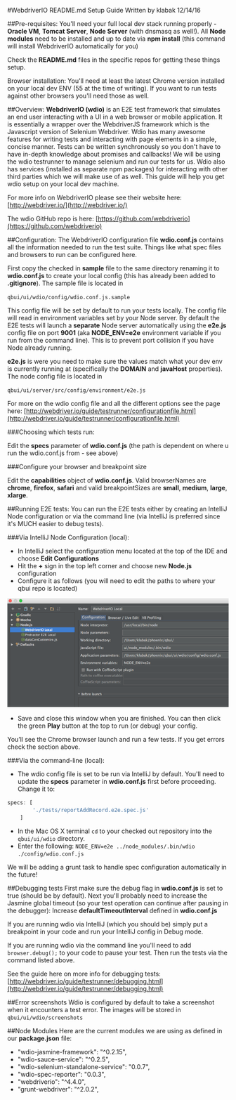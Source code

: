 #WebdriverIO README.md Setup Guide
Written by klabak 12/14/16

##Pre-requisites:
You'll need your full local dev stack running properly - **Oracle VM**, **Tomcat Server**, **Node Server** (with dnsmasq as well!).
All **Node modules** need to be installed and up to date via **npm install** (this command will install WebdriverIO automatically for you)

Check the **README.md** files in the specific repos for getting these things setup.

Browser installation: You'll need at least the latest Chrome version installed on your local dev ENV (55 at the time of writing). If you want to run tests against other browsers you'll need those as well. 

##Overview:
**WebdriverIO (wdio)** is an E2E test framework that simulates an end user interacting with a UI in a web browser or mobile application. 
It is essentially a wrapper over the WebdriverJS framework which is the Javascript version of Selenium Webdriver.
Wdio has many awesome features for writing tests and interacting with page elements in a simple, concise manner. 
Tests can be written synchronously so you don't have to have in-depth knowledge about promises and callbacks!
We will be using the wdio testrunner to manage selenium and run our tests for us. Wdio also has services (installed as separate npm packages) for interacting with other third parties which we will make use of as well.
This guide will help you get wdio setup on your local dev machine.

For more info on WebdriverIO please see their website here: [http://webdriver.io/](http://webdriver.io/)

The wdio GitHub repo is here: [https://github.com/webdriverio](https://github.com/webdriverio)

##Configuration:
The WebdriverIO configuration file **wdio.conf.js** contains all the information needed to run the test suite. 
Things like what spec files and browsers to run can be configured here. 

First copy the checked in **sample** file to the same directory renaming it to **wdio.conf.js** to create your local config (this has already been added to **.gitignore**). The sample file is located in

`qbui/ui/wdio/config/wdio.conf.js.sample`

This config file will be set by default to run your tests locally. The config file will read in environment variables set by your Node server.
By default the E2E tests will launch a **separate** Node server automatically using the **e2e.js** config file on port **9001** (aka **NODE_ENV=e2e** environment variable if you run from the command line).
This is to prevent port collision if you have Node already running. 

**e2e.js** is were you need to make sure the values match what your dev env is currently running at (specifically the **DOMAIN** and **javaHost** properties). The node config file is located in

`qbui/ui/server/src/config/environment/e2e.js`

For more on the wdio config file and all the different options see the page here: [http://webdriver.io/guide/testrunner/configurationfile.html](http://webdriver.io/guide/testrunner/configurationfile.html)

###Choosing which tests run:

Edit the **specs** parameter of **wdio.conf.js** (the path is dependent on where u run the wdio.conf.js from - see above)

###Configure your browser and breakpoint size

Edit the **capabilities** object of **wdio.conf.js**. Valid browserNames are **chrome**, **firefox**, **safari** and valid breakpointSizes are **small**, **medium**, **large**, **xlarge**.


##Running E2E tests:
You can run the E2E tests either by creating an IntelliJ Node configuration or via the command line (via IntelliJ is preferred since it's MUCH easier to debug tests).

###Via IntelliJ Node Configuration (local):
* In IntelliJ select the configuration menu located at the top of the IDE and choose **Edit Configurations**
* Hit the **+** sign in the top left corner and choose new **Node.js** configuration
* Configure it as follows (you will need to edit the paths to where your qbui repo is located)

![wdioIntellijConfig.png](wdioIntellijConfig.png)


* Save and close this window when you are finished. You can then click the green **Play** button at the top to run (or debug) your config.

You’ll see the Chrome browser launch and run a few tests. If you get errors check the section above.


###Via the command-line (local):
* The wdio config file is set to be run via IntelliJ by default. You'll need to update the **specs** parameter in **wdio.conf.js** first before proceeding. Change it to: 
``` javascript
specs: [
        './tests/reportAddRecord.e2e.spec.js'
    ]
```

* In the Mac OS X terminal `cd` to your checked out repository into the `qbui/ui/wdio` directory.
* Enter the following: 
`NODE_ENV=e2e ../node_modules/.bin/wdio ./config/wdio.conf.js`

We will be adding a grunt task to handle spec configuration automatically in the future!


##Debugging tests
First make sure the debug flag in **wdio.conf.js** is set to true (should be by default).
Next you'll probably need to increase the Jasmine global timeout (so your test operation can continue after pausing in the debugger): Increase **defaultTimeoutInterval** defined in **wdio.conf.js**

If you are running wdio via IntelliJ (which you should be) simply put a breakpoint in your code and run your IntelliJ config in Debug mode.

If you are running wdio via the command line you'll need to add `browser.debug();` to your code to pause your test. Then run the tests via the command listed above.

See the guide here on more info for debugging tests:
[http://webdriver.io/guide/testrunner/debugging.html](http://webdriver.io/guide/testrunner/debugging.html)


##Error screenshots
Wdio is configured by default to take a screenshot when it encounters a test error. The images will be stored in `qbui/ui/wdio/screenshots`


##Node Modules
Here are the current modules we are using as defined in our **package.json** file:

* "wdio-jasmine-framework": "^0.2.15",
* "wdio-sauce-service": "^0.2.5",
* "wdio-selenium-standalone-service": "0.0.7",
* "wdio-spec-reporter": "0.0.3",
* "webdriverio": "^4.4.0",
* "grunt-webdriver": "^2.0.2",
